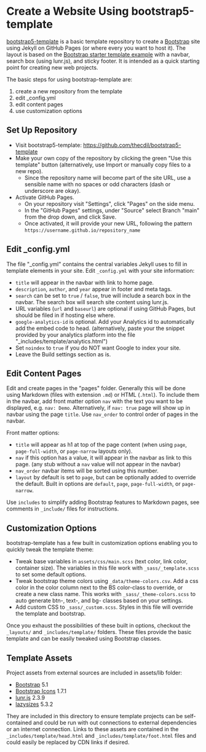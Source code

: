 # Create a Website Using bootstrap5-template

[bootstrap5-template](https://github.com/thecdil/bootstrap5-template) is a basic template repository to create a [Bootstrap](https://getbootstrap.com/) site using Jekyll on GitHub Pages (or where every you want to host it). 
The layout is based on the [Bootstrap starter template example](https://getbootstrap.com/docs/5.1/examples/) with a navbar, search box (using lunr.js), and sticky footer.
It is intended as a quick starting point for creating new web projects.

The basic steps for using bootstrap-template are: 

1. create a new repository from the template
2. edit _config.yml
3. edit content pages
4. use customization options

## Set Up Repository

- Visit bootstrap5-template: <https://github.com/thecdil/bootstrap5-template>
- Make your own copy of the repository by clicking the green "Use this template" button (alternatively, use Import or manually copy files to a new repo).
    - Since the repository name will become part of the site URL, use a sensible name with no spaces or odd characters (dash or underscore are okay).
- Activate GitHub Pages. 
    - On your repository visit "Settings", click "Pages" on the side menu.
    - In the "GitHub Pages" settings, under "Source" select Branch "main" from the drop down, and click Save. 
    - Once activated, it will provide your new URL, following the pattern `https://username.github.io/repository_name`

## Edit _config.yml

The file "_config.yml" contains the central variables Jekyll uses to fill in template elements in your site.
Edit `_config.yml` with your site information:

- `title` will appear in the navbar with link to home page.
- `description`, `author`, and `year` appear in footer and meta tags.
- `search` can be set to `true` / `false`, true will include a search box in the navbar. The search box will search site content using lunr.js.
- URL variables (`url` and `baseurl`) are optional if using GitHub Pages, but should be filed in if hosting else where.
- `google-analytics-id` is optional. Add your Analytics id to automatically add the embed code to head. (alternatively, paste your the snippet provided by your analytics platform into the file "_includes/template/analytics.html")
- Set `noindex` to `true` if you do NOT want Google to index your site.
- Leave the Build settings section as is.

## Edit Content Pages

Edit and create pages in the "pages" folder.
Generally this will be done using Markdown (files with extension `.md`) or HTML (`.html`).
To include them in the navbar, add front matter option `nav` with the text you want to be displayed, e.g. `nav: Demo`.
Alternatively, if `nav: true` page will show up in navbar using the page `title`.
Use `nav_order` to control order of pages in the navbar.

Front matter options:

- `title` will appear as h1 at top of the page content (when using `page`, `page-full-width`, or `page-narrow` layouts only).
- `nav` if this option has a value, it will appear in the navbar as link to this page. (any stub without a `nav` value will not appear in the navbar)
- `nav_order` navbar items will be sorted using this number. 
- `layout` by default is set to `page`, but can be optionally added to override the default. Built in options are `default`, `page`, `page-full-width`, or `page-narrow`.

Use `includes` to simplify adding Bootstrap features to Markdown pages, see comments in `_include/` files for instructions.

## Customization Options

bootstrap-template has a few built in customization options enabling you to quickly tweak the template theme:

- Tweak base variables in `assets/css/main.scss` (text color, link color, container size). The variables in this file work with `_sass/_template.scss` to set some default options.
- Tweak bootstrap theme colors using `_data/theme-colors.csv`. Add a css color in the color column next to the BS color-class to override, or create a new class name. This works with `_sass/_theme-colors.scss` to auto generate btn-, text-, and bg- classes based on your settings.
- Add custom CSS to `_sass/_custom.scss`. Styles in this file will override the template and bootstrap.

Once you exhaust the possibilities of these built in options, checkout the `_layouts/` and `_includes/template/` folders. 
These files provide the basic template and can be easily tweaked using Bootstrap classes.

## Template Assets

Project assets from external sources are included in assets/lib folder:

- [Bootstrap](https://getbootstrap.com/docs/5.1/getting-started/introduction/) 5.1
- [Bootstrap Icons](https://icons.getbootstrap.com/) 1.7.1
- [lunr.js](https://lunrjs.com/) 2.3.9
- [lazysizes](https://github.com/aFarkas/lazysizes) 5.3.2

They are included in this directory to ensure template projects can be self-contained and could be run with out connections to external dependencies or an internet connection. 
Links to these assets are contained in the `_includes/template/head.html` and `_includes/template/foot.html` files and could easily be replaced by CDN links if desired.
